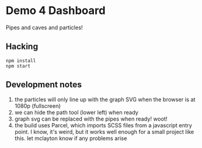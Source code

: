 # Demo 4 Dashboard

Pipes and caves and particles!

## Hacking

    npm install
    npm start

## Development notes

 1. the particles will only line up with the graph SVG when the browser is at 1080p (fullscreen)
 2. we can hide the path tool (lower left) when ready
 3. graph svg can be replaced with the pipes when ready!  woot!
 4. the build uses Parcel, which imports SCSS files from a javascript entry point.  I know, it's weird, but it works well enough for a small project like this.  let mclayton know if any problems arise



